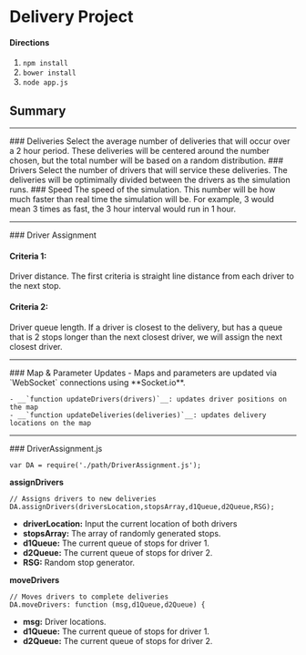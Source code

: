 # Delivery Project

#### Directions

1. `npm install`
2. `bower install`
3. `node app.js`

## Summary
<hr>
### Deliveries
Select the average number of deliveries that will occur over a 2 hour period. These deliveries will be centered around the number chosen, but the total number will be based on a random distribution. 
### Drivers
Select the number of drivers that will service these deliveries. The deliveries will be optimimally divided between the drivers as the simulation runs. 
### Speed
The speed of the simulation. This number will be how much faster than real time the simulation will be. For example, 3 would mean 3 times as fast, the 3 hour interval would run in 1 hour.

<hr>
### Driver Assignment

#### Criteria 1:
Driver distance. The first criteria is straight line distance from each driver to the next stop.

#### Criteria 2:
Driver queue length. If a driver is closest to the delivery, but has a queue that is 2 stops longer than the next closest driver, we will assign the next closest driver.

<hr>
### Map & Parameter Updates
- Maps and parameters are updated via `WebSocket` connections using **Socket.io**.

	- __`function updateDrivers(drivers)`__: updates driver positions on the map
	- __`function updateDeliveries(deliveries)`__: updates delivery locations on the map

<hr>
### DriverAssignment.js

`var DA = require('./path/DriverAssignment.js');`

__assignDrivers__
```
// Assigns drivers to new deliveries
DA.assignDrivers(driversLocation,stopsArray,d1Queue,d2Queue,RSG);
```
  - **driverLocation:** Input the current location of both drivers
  - **stopsArray:** The array of randomly generated stops. 
  - **d1Queue:** The current queue of stops for driver 1.
  - **d2Queue:** The current queue of stops for driver 2.
  - **RSG:** Random stop generator.

__moveDrivers__
```
// Moves drivers to complete deliveries
DA.moveDrivers: function (msg,d1Queue,d2Queue) {
```
  - **msg:** Driver locations.
  - **d1Queue:** The current queue of stops for driver 1.
  - **d2Queue:** The current queue of stops for driver 2.




